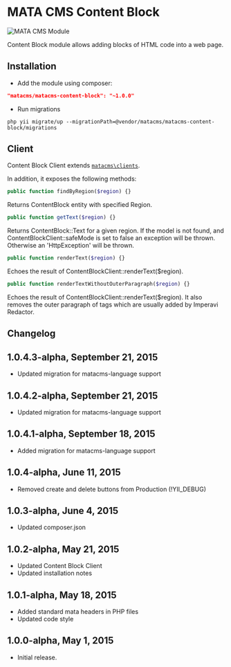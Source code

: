 MATA CMS Content Block
==========================================

![MATA CMS Module](https://s3-eu-west-1.amazonaws.com/qi-interactive/assets/mata-cms/gear-mata-logo%402x.png)


Content Block module allows adding blocks of HTML code into a web page.


Installation
------------

- Add the module using composer:

```json
"matacms/matacms-content-block": "~1.0.0"
```

-  Run migrations
```
php yii migrate/up --migrationPath=@vendor/matacms/matacms-content-block/migrations
```


Client
------

Content Block Client extends [`matacms\clients`](https://github.com/qi-interactive/matacms-base/blob/development/clients/SimpleClient.php).

In addition, it exposes the following methods:

```php
public function findByRegion($region) {}
```
Returns ContentBlock entity with specified Region.


```php
public function getText($region) {}
```
Returns ContentBlock::Text for a given region. If the model is not found, and ContentBlockClient::safeMode is set to false an exception will be thrown. Otherwise an 'HttpException' will be thrown.


```php
public function renderText($region) {}
```
Echoes the result of ContentBlockClient::renderText($region).


```php
public function renderTextWithoutOuterParagraph($region) {}
```
Echoes the result of ContentBlockClient::renderText($region). It also removes the outer paragraph of tags which are usually added by Imperavi Redactor.


Changelog
---------

## 1.0.4.3-alpha, September 21, 2015
- Updated migration for matacms-language support

## 1.0.4.2-alpha, September 21, 2015
- Updated migration for matacms-language support

## 1.0.4.1-alpha, September 18, 2015
- Added migration for matacms-language support

## 1.0.4-alpha, June 11, 2015
- Removed create and delete buttons from Production (!YII_DEBUG)

## 1.0.3-alpha, June 4, 2015
- Updated composer.json

## 1.0.2-alpha, May 21, 2015
- Updated Content Block Client
- Updated installation notes

## 1.0.1-alpha, May 18, 2015
- Added standard mata headers in PHP files
- Updated code style

## 1.0.0-alpha, May 1, 2015

- Initial release.
